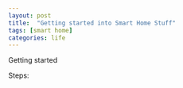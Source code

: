 ```yaml
---
layout: post
title:  "Getting started into Smart Home Stuff"
tags: [smart home]
categories: life
---
```


Getting started

Steps: